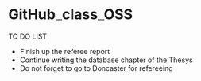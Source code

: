 # GitHub_class_OSS
TO DO LIST
- Finish up the referee report
- Continue writing the database chapter of the Thesys
- Do not forget to go to Doncaster for refereeing
